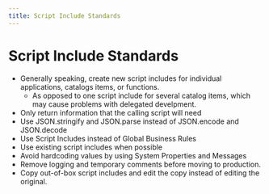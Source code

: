 ```yaml
---
title: Script Include Standards
---
```


# Script Include Standards
* Generally speaking, create new script includes for individual applications, catalogs items, or functions.
    - As opposed to one script include for several catalog items, which may cause problems with delegated develpment.
* Only return information that the calling script will need
* Use JSON.stringify and JSON.parse instead of JSON.encode and JSON.decode
* Use Script Includes instead of Global Business Rules
* Use existing script includes when possible
* Avoid hardcoding values by using System Properties and Messages
* Remove logging and temporary comments before moving to production.
* Copy out-of-box script includes and edit the copy instead of editing the original.
